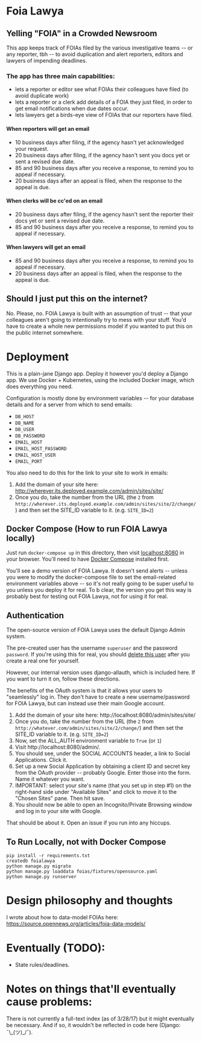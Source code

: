 Foia Lawya
==========

Yelling "FOIA" in a Crowded Newsroom
------------------------------------

This app keeps track of FOIAs filed by the various investigative teams -- or any reporter, tbh -- to avoid duplication and alert reporters, editors and lawyers of impending deadlines.

### The app has three main capabilities:

- lets a reporter or editor see what FOIAs their colleagues have filed (to avoid duplicate work)
- lets a reporter or a clerk add details of a FOIA they just filed, in order to get email notifications when due dates occur.
- lets lawyers get a birds-eye view of FOIAs that our reporters have filed.

#### When reporters will get an email

- 10 business days after filing, if the agency hasn't yet acknowledged your request.
- 20 business days after filing, if the agency hasn't sent you docs yet or sent a revised due date.
- 85 and 90 business days after you receive a response, to remind you to appeal if necessary.
- 20 business days after an appeal is filed, when the response to the appeal is due.

#### When clerks will be cc'ed on an email

- 20 business days after filing, if the agency hasn't sent the reporter their docs yet or sent a revised due date.
- 85 and 90 business days after you receive a response, to remind you to appeal if necessary. 

#### When lawyers will get an email

- 85 and 90 business days after you receive a response, to remind you to appeal if necessary.
- 20 business days after an appeal is filed, when the response to the appeal is due.

Should I just put this on the internet?
---------------------------------------

No. Please, no. FOIA Lawya is built with an assumption of trust -- that your colleagues aren't going to intentionally try to mess with your stuff. You'd have to create a whole new permissions model if you wanted to put this on the public internet somewhere.

Deployment
==========

This is a plain-jane Django app. Deploy it however you'd deploy a Django app. We use Docker + Kubernetes, using the included Docker image, which does everything you need.

Configuration is mostly done by environment variables -- for your database details and for a server from which to send emails: 

- `DB_HOST`
- `DB_NAME`
- `DB_USER`
- `DB_PASSWORD`
- `EMAIL_HOST`
- `EMAIL_HOST_PASSWORD`
- `EMAIL_HOST_USER`
- `EMAIL_PORT`

You also need to do this for the link to your site to work in emails: 

1. Add the domain of your site here: http://wherever.its.deployed.example.com/admin/sites/site/
2. Once you do, take the number from the URL (the `2` from `http://wherever.its.deployed.example.com/admin/sites/site/2/change/`) and then set the SITE_ID variable to it. (e.g. `SITE_ID=2`)


Docker Compose (How to run FOIA Lawya locally)
----------------------------------------------

Just run `docker-compose up` in this directory, then visit [localhost:8080](http://localhost:8080) in your browser. You'll need to have [Docker Compose](https://docs.docker.com/compose/install/) installed first.

You'll see a demo version of FOIA Lawya. It doesn't send alerts -- unless you were to modify the docker-compose file to set the email-related environment variables above -- so it's not really going to be super useful to you unless you deploy it for real. To b clear, the version you get this way is probably best for testing out FOIA Lawya, not for using it for real.

Authentication
--------------

The open-source version of FOIA Lawya uses the default Django Admin system. 

The pre-created user has the username `superuser` and the password `password`. If you're using this for real, you should [delete this user](http://localhost:8080/admin/auth/user/1/change/) after you create a real one for yourself.

However, our internal version uses django-allauth, which is included here. If you want to turn it on, follow these directions.

The benefits of the OAuth system is that it allows your users to "seamlessly" log in. They don't have to create a new username/password for FOIA Lawya, but can instead use their main Google account. 

1. Add the domain of your site here: http://localhost:8080/admin/sites/site/
2. Once you do, take the number from the URL (the `2` from `http://whatever.com/admin/sites/site/2/change/`) and then set the SITE_ID variable to it. (e.g. `SITE_ID=2`)
3. Now, set the ALL_AUTH environment variable to `True` (or `1`)
4. Visit http://localhost:8080/admin/.
5. You should see, under the SOCIAL ACCOUNTS header, a link to Social Applications. Click it.
6. Set up a new Social Application by obtaining a client ID and secret key from the OAuth provider -- probably Google. Enter those into the form. Name it whatever you want.
7. IMPORTANT: select your site's name (that you set up in step #1) on the right-hand side under "Available Sites" and click to move it to the "Chosen Sites" pane. Then hit save.
8. You should now be able to open an Incognito/Private Browsing window and log in to your site with Google.

That should be about it. Open an issue if you run into any hiccups.

To Run Locally, not with Docker Compose
---------------------------------------
```
pip install -r requirements.txt 
createdb foialawya
python manage.py migrate
python manage.py loaddata foias/fixtures/opensource.yaml
python manage.py runserver
```

Design philosophy and thoughts
==============================

I wrote about how to data-model FOIAs here: https://source.opennews.org/articles/foia-data-models/

Eventually (TODO):
==================
- State rules/deadlines.

Notes on things that'll eventually cause problems:
==================================================

There is not currently a full-text index (as of 3/28/17) but it might eventually be necessary. And if so, it wouldn't be reflected in code here (Django: ¯\\\_(ツ)\_/¯).

